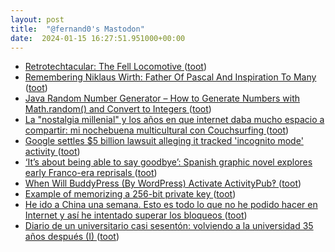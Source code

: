```yaml
---
layout: post
title:  "@fernand0's Mastodon"
date:  2024-01-15 16:27:51.951000+00:00
---
```

*  [Retrotechtacular: The Fell Locomotive ](https://hackaday.com/2024/01/03/retrotechtacular-the-fell-locomotive) ([toot](https://mastodon.social/@fernand0/111760904811264369))
*  [Remembering Niklaus Wirth: Father Of Pascal And Inspiration To Many ](https://hackaday.com/2024/01/05/remembering-niklaus-wirth-father-of-pascal-and-inspiration-to-many) ([toot](https://mastodon.social/@fernand0/111760747625913546))
*  [Java Random Number Generator – How to Generate Numbers with Math.random() and Convert to Integers ](https://www.freecodecamp.org/news/java-random-number-generator-how-to-generate-with-math-random-and-convert-to-integer) ([toot](https://mastodon.social/@fernand0/111760701087268793))
*  [La "nostalgia millenial" y los años en que internet daba mucho espacio a compartir: mi nochebuena multicultural con Couchsurfing ](https://www.genbeta.com/a-fondo/nostalgia-millenial-anos-que-internet-daba-mucho-espacio-a-compartir-mi-nochebuena-multicultural-couchsurfin) ([toot](https://mastodon.social/@fernand0/111760525796271250))
*  [Google settles $5 billion lawsuit alleging it tracked 'incognito mode' activity ](https://www.pbs.org/newshour/nation/google-settles-5-billion-lawsuit-alleging-it-tracked-incognito-mode-activit) ([toot](https://mastodon.social/@fernand0/111760504269396528))
*  [‘It’s about being able to say goodbye’: Spanish graphic novel explores early Franco-era reprisals ](https://www.theguardian.com/world/2024/jan/08/spanish-graphic-novel-explores-early-franco-ero-mass-burials-abyss-of-forgettin) ([toot](https://mastodon.social/@fernand0/111760287655920051))
*  [When Will BuddyPress (By WordPress) Activate ActivityPub‽ ](https://darnell.day/when-will-buddypress-by-wordpress-activate-activitypu) ([toot](https://mastodon.social/@fernand0/111760130162104179))
*  [Example of memorizing a 256-bit private key ](https://www.johndcook.com/blog/2023/12/28/memorizing-a-key) ([toot](https://mastodon.social/@fernand0/111760053593057822))
*  [He ido a China una semana. Esto es todo lo que no he podido hacer en Internet y así he intentado superar los bloqueos ](https://www.genbeta.com/a-fondo/he-ido-a-china-semana-esto-todo-que-no-he-podido-hacer-internet-asi-he-intentado-superar-bloqueo) ([toot](https://mastodon.social/@fernand0/111759905275608858))
*  [Diario de un universitario casi sesentón: volviendo a la universidad 35 años después (I)  ](https://changlonet.com/blog/diario-de-un-universitario-casi-sesenton-volviendo-a-la-universidad-35-anos-despues-i/) ([toot](https://mastodon.social/@fernand0/111759815398519751))
